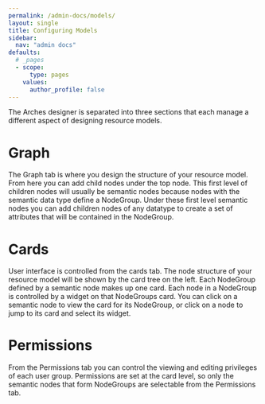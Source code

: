 ```yaml
---
permalink: /admin-docs/models/
layout: single
title: Configuring Models
sidebar:
  nav: "admin docs"
defaults:
  # _pages
  - scope:
      type: pages
    values:
      author_profile: false
---
```

The Arches designer is separated into three sections that each manage a different aspect of designing resource models.

# Graph
The Graph tab is where you design the structure of your resource model. From here you can add child nodes under the top node. This first level of children nodes will usually be semantic nodes because nodes with the semantic data type define a NodeGroup. Under these first level semantic nodes you can add children nodes of any datatype to create a set of attributes that will be contained in the NodeGroup.

# Cards
User interface is controlled from the cards tab. The node structure of your resource model will be shown by the card tree on the left. Each NodeGroup defined by a semantic node makes up one card. Each node in a NodeGroup is controlled by a widget on that NodeGroups card. You can click on a semantic node to view the card for its NodeGroup, or click on a node to jump to its card and select its widget.

# Permissions
From the Permissions tab you can control the viewing and editing privileges of each user group. Permissions are set at the card level, so only the semantic nodes that form NodeGroups are selectable from the Permissions tab. 
